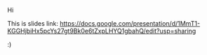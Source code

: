 Hi

This is slides link: https://docs.google.com/presentation/d/1MmT1-KGGHjbiHx5pcYs27gt9Bk0e6tZxpLHYQ1gbahQ/edit?usp=sharing

:)
